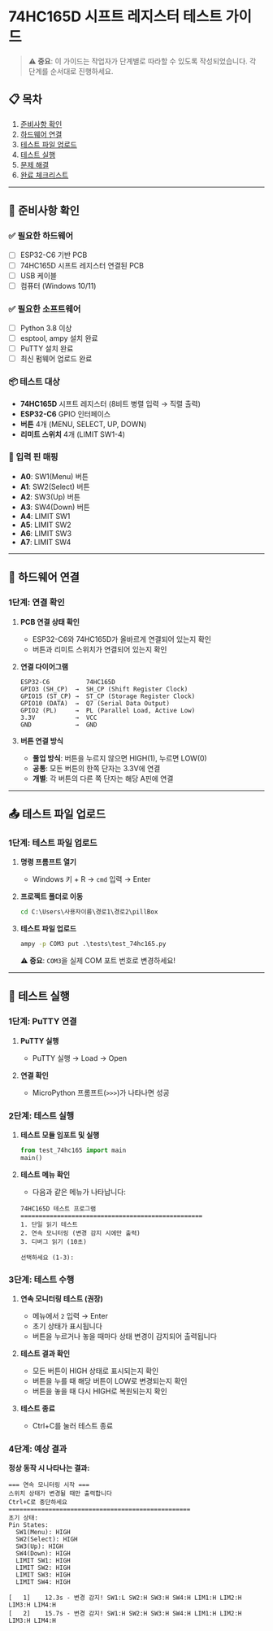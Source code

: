# 74HC165D 시프트 레지스터 테스트 가이드

> **⚠️ 중요**: 이 가이드는 작업자가 단계별로 따라할 수 있도록 작성되었습니다. 각 단계를 순서대로 진행하세요.

## 📋 목차
1. [준비사항 확인](#준비사항-확인)
2. [하드웨어 연결](#하드웨어-연결)
3. [테스트 파일 업로드](#테스트-파일-업로드)
4. [테스트 실행](#테스트-실행)
5. [문제 해결](#문제-해결)
6. [완료 체크리스트](#완료-체크리스트)

---

## 🎯 준비사항 확인

### ✅ 필요한 하드웨어
- [ ] ESP32-C6 기반 PCB
- [ ] 74HC165D 시프트 레지스터 연결된 PCB
- [ ] USB 케이블
- [ ] 컴퓨터 (Windows 10/11)

### ✅ 필요한 소프트웨어
- [ ] Python 3.8 이상
- [ ] esptool, ampy 설치 완료
- [ ] PuTTY 설치 완료
- [ ] 최신 펌웨어 업로드 완료

### 📦 테스트 대상
- **74HC165D** 시프트 레지스터 (8비트 병렬 입력 → 직렬 출력)
- **ESP32-C6** GPIO 인터페이스
- **버튼** 4개 (MENU, SELECT, UP, DOWN)
- **리미트 스위치** 4개 (LIMIT SW1-4)

### 🔘 입력 핀 매핑
- **A0**: SW1(Menu) 버튼
- **A1**: SW2(Select) 버튼
- **A2**: SW3(Up) 버튼
- **A3**: SW4(Down) 버튼
- **A4**: LIMIT SW1
- **A5**: LIMIT SW2
- **A6**: LIMIT SW3
- **A7**: LIMIT SW4

---

## 🔌 하드웨어 연결

### 1단계: 연결 확인

1. **PCB 연결 상태 확인**
   - ESP32-C6와 74HC165D가 올바르게 연결되어 있는지 확인
   - 버튼과 리미트 스위치가 연결되어 있는지 확인

2. **연결 다이어그램**
   ```
   ESP32-C6          74HC165D
   GPIO3 (SH_CP)  →  SH_CP (Shift Register Clock)
   GPIO15 (ST_CP) →  ST_CP (Storage Register Clock)
   GPIO10 (DATA)  →  Q7 (Serial Data Output)
   GPIO2 (PL)     →  PL (Parallel Load, Active Low)
   3.3V           →  VCC
   GND            →  GND
   ```

3. **버튼 연결 방식**
   - **풀업 방식**: 버튼을 누르지 않으면 HIGH(1), 누르면 LOW(0)
   - **공통**: 모든 버튼의 한쪽 단자는 3.3V에 연결
   - **개별**: 각 버튼의 다른 쪽 단자는 해당 A핀에 연결

---

## 📤 테스트 파일 업로드

### 1단계: 테스트 파일 업로드

1. **명령 프롬프트 열기**
   - Windows 키 + R → `cmd` 입력 → Enter

2. **프로젝트 폴더로 이동**
   ```cmd
   cd C:\Users\사용자이름\경로1\경로2\pillBox
   ```

3. **테스트 파일 업로드**
   ```cmd
   ampy -p COM3 put .\tests\test_74hc165.py
   ```

   **⚠️ 중요**: `COM3`을 실제 COM 포트 번호로 변경하세요!
---

## 🧪 테스트 실행

### 1단계: PuTTY 연결

1. **PuTTY 실행**
   - PuTTY 실행 → Load → Open

2. **연결 확인**
   - MicroPython 프롬프트(`>>>`)가 나타나면 성공

### 2단계: 테스트 실행

1. **테스트 모듈 임포트 및 실행**
   ```python
   from test_74hc165 import main
   main()
   ```

2. **테스트 메뉴 확인**
   - 다음과 같은 메뉴가 나타납니다:
   ```
   74HC165D 테스트 프로그램
   ==================================================
   1. 단일 읽기 테스트
   2. 연속 모니터링 (변경 감지 시에만 출력)
   3. 디버그 읽기 (10초)
   
   선택하세요 (1-3): 
   ```

### 3단계: 테스트 수행

1. **연속 모니터링 테스트 (권장)**
   - 메뉴에서 `2` 입력 → Enter
   - 초기 상태가 표시됩니다
   - 버튼을 누르거나 놓을 때마다 상태 변경이 감지되어 출력됩니다

2. **테스트 결과 확인**
   - 모든 버튼이 HIGH 상태로 표시되는지 확인
   - 버튼을 누를 때 해당 버튼이 LOW로 변경되는지 확인
   - 버튼을 놓을 때 다시 HIGH로 복원되는지 확인

3. **테스트 종료**
   - Ctrl+C를 눌러 테스트 종료

### 4단계: 예상 결과

**정상 동작 시 나타나는 결과:**
```
=== 연속 모니터링 시작 ===
스위치 상태가 변경될 때만 출력합니다
Ctrl+C로 중단하세요
==================================================
초기 상태:
Pin States:
  SW1(Menu): HIGH
  SW2(Select): HIGH
  SW3(Up): HIGH
  SW4(Down): HIGH
  LIMIT SW1: HIGH
  LIMIT SW2: HIGH
  LIMIT SW3: HIGH
  LIMIT SW4: HIGH

[   1]    12.3s - 변경 감지! SW1:L SW2:H SW3:H SW4:H LIM1:H LIM2:H LIM3:H LIM4:H
[   2]    15.7s - 변경 감지! SW1:H SW2:H SW3:H SW4:H LIM1:H LIM2:H LIM3:H LIM4:H
```